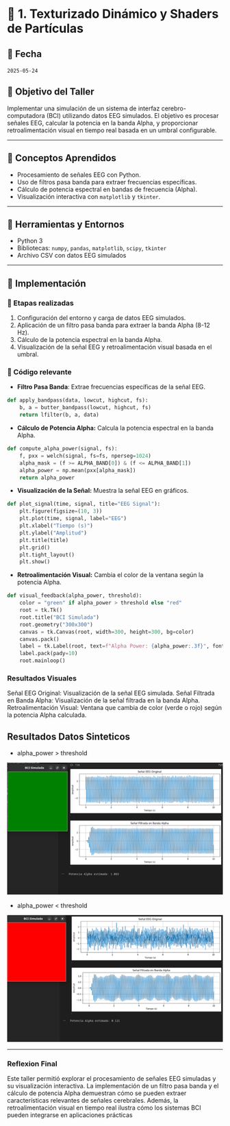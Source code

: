 # 🧪 1. Texturizado Dinámico y Shaders de Partículas

## 📅 Fecha
`2025-05-24`

## 🎯 Objetivo del Taller

Implementar una simulación de un sistema de interfaz cerebro-computadora (BCI) utilizando datos EEG simulados. El objetivo es procesar señales EEG, calcular la potencia en la banda Alpha, y proporcionar retroalimentación visual en tiempo real basada en un umbral configurable.

---

## 🧠 Conceptos Aprendidos

- Procesamiento de señales EEG con Python.
- Uso de filtros pasa banda para extraer frecuencias específicas.
- Cálculo de potencia espectral en bandas de frecuencia (Alpha).
- Visualización interactiva con `matplotlib` y `tkinter`.

---

## 🔧 Herramientas y Entornos

- Python 3
- Bibliotecas: `numpy`, `pandas`, `matplotlib`, `scipy`, `tkinter`
- Archivo CSV con datos EEG simulados

---

## 🧪 Implementación

### 🔹 Etapas realizadas
1. Configuración del entorno y carga de datos EEG simulados.
2. Aplicación de un filtro pasa banda para extraer la banda Alpha (8-12 Hz).
3. Cálculo de la potencia espectral en la banda Alpha.
4. Visualización de la señal EEG y retroalimentación visual basada en el umbral.

### 🔹 Código relevante

- **Filtro Pasa Banda**: Extrae frecuencias específicas de la señal EEG.

```python
def apply_bandpass(data, lowcut, highcut, fs):
    b, a = butter_bandpass(lowcut, highcut, fs)
    return lfilter(b, a, data)
```
- **Cálculo de Potencia Alpha:** Calcula la potencia espectral en la banda Alpha.


```python
def compute_alpha_power(signal, fs):
    f, pxx = welch(signal, fs=fs, nperseg=1024)
    alpha_mask = (f >= ALPHA_BAND[0]) & (f <= ALPHA_BAND[1])
    alpha_power = np.mean(pxx[alpha_mask])
    return alpha_power
```

- **Visualización de la Señal:** Muestra la señal EEG en gráficos.


```python
def plot_signal(time, signal, title="EEG Signal"):
    plt.figure(figsize=(10, 3))
    plt.plot(time, signal, label="EEG")
    plt.xlabel("Tiempo (s)")
    plt.ylabel("Amplitud")
    plt.title(title)
    plt.grid()
    plt.tight_layout()
    plt.show()
``` 


- **Retroalimentación Visual:** Cambia el color de la ventana según la potencia Alpha.

```python
def visual_feedback(alpha_power, threshold):
    color = "green" if alpha_power > threshold else "red"
    root = tk.Tk()
    root.title("BCI Simulada")
    root.geometry("300x300")
    canvas = tk.Canvas(root, width=300, height=300, bg=color)
    canvas.pack()
    label = tk.Label(root, text=f"Alpha Power: {alpha_power:.3f}", font=("Arial", 14))
    label.pack(pady=10)
    root.mainloop()
``` 

### Resultados Visuales

Señal EEG Original: Visualización de la señal EEG simulada.
Señal Filtrada en Banda Alpha: Visualización de la señal filtrada en la banda Alpha.
Retroalimentación Visual: Ventana que cambia de color (verde o rojo) según la potencia Alpha calculada.

## Resultados Datos Sinteticos

- alpha_power > threshold

![](datos/eeg_simulado_alto_alpha.png)



- alpha_power < threshold

![](datos/eeg_simulado.png)

---

### Reflexion Final

Este taller permitió explorar el procesamiento de señales EEG simuladas y su visualización interactiva. La implementación de un filtro pasa banda y el cálculo de potencia Alpha demuestran cómo se pueden extraer características relevantes de señales cerebrales. Además, la retroalimentación visual en tiempo real ilustra cómo los sistemas BCI pueden integrarse en aplicaciones prácticas

